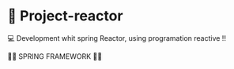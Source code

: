 # 📁 Project-reactor

💻 Development whit spring Reactor, using programation reactive !!

🍃🍃 SPRING FRAMEWORK 🍃🍃
